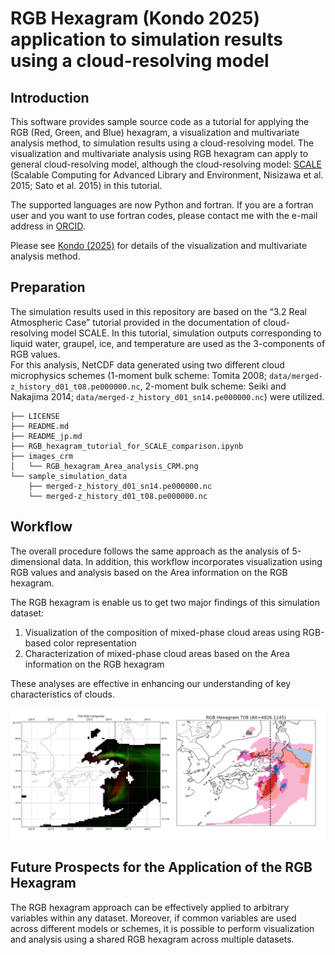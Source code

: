 # RGB Hexagram (Kondo 2025) application to simulation results using a cloud-resolving model
## Introduction
This software provides sample source code as a tutorial for applying the RGB (Red, Green, and Blue) hexagram, a visualization and multivariate analysis method, to simulation results using a cloud-resolving model.
The visualization and multivariate analysis using RGB hexagram can apply to general cloud-resolving model, although the cloud-resolving model: [SCALE](https://scale.riken.jp) (Scalable Computing for Advanced Library and Environment, Nisizawa et al. 2015; Sato et al. 2015) in this tutorial.

The supported languages are now Python and fortran.  If you are a fortran user and you want to use fortran codes, please contact me with the e-mail address in [ORCID](https://orcid.org/0000-0003-4434-7877).

Please see [Kondo (2025)](https://doi.org/10.2151/sola.2025-028) for details of the visualization and multivariate analysis method.


## Preparation
The simulation results used in this repository are based on the “3.2 Real Atmospheric Case” tutorial provided in the documentation of cloud-resolving model SCALE. In this tutorial, simulation outputs corresponding to liquid water, graupel, ice, and temperature are used as the 3-components of RGB values. </br>
For this analysis, NetCDF data generated using two different cloud microphysics schemes (1-moment bulk scheme: Tomita 2008; `data/merged-z_history_d01_t08.pe000000.nc`, 2-moment bulk scheme: Seiki and Nakajima 2014; `data/merged-z_history_d01_sn14.pe000000.nc`) were utilized.

```
├── LICENSE
├── README.md
├── README_jp.md
├── RGB_hexagram_tutorial_for_SCALE_comparison.ipynb
├── images_crm
│   └── RGB_hexagram_Area_analysis_CRM.png
└── sample_simulation_data
    ├── merged-z_history_d01_sn14.pe000000.nc
    └── merged-z_history_d01_t08.pe000000.nc
```

## Workflow
The overall procedure follows the same approach as the analysis of 5-dimensional data. In addition, this workflow incorporates visualization using RGB values and analysis based on the Area information on the RGB hexagram.

The RGB hexagram is enable us to get two major findings of this simulation dataset:
1. Visualization of the composition of mixed-phase cloud areas using RGB-based color representation
2. Characterization of mixed-phase cloud areas based on the Area information on the RGB hexagram

These analyses are effective in enhancing our understanding of key characteristics of clouds.

<img src="images_crm/RGB_hexagram_Area_analysis_CRM.png" alt="RGB Hexagram with k=2" width="800">

## Future Prospects for the Application of the RGB Hexagram
The RGB hexagram approach can be effectively applied to arbitrary variables within any dataset. Moreover, if common variables are used across different models or schemes, it is possible to perform visualization and analysis using a shared RGB hexagram across multiple datasets.

